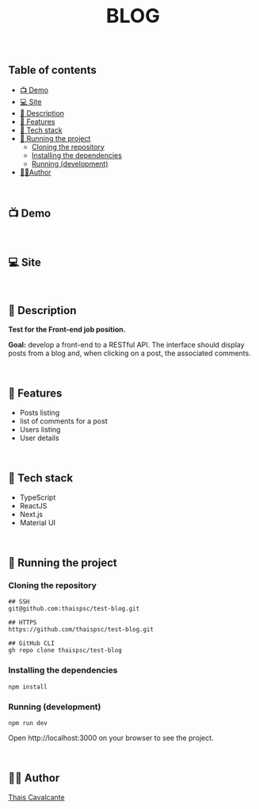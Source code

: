 <p align="center">
 <h1 align="center" style="font-size:40px">BLOG</h2>
</p>


<br />

## Table of contents

- [📺 Demo](#-demo)
- [💻 Site](#-site)
- [🧾 Description](#-description)
- [📖 Features](#-features)
- [🔧 Tech stack](#-tech-stack)
- [🚀 Running the project](#-running-the-project)
  - [Cloning the repository](#cloning-the-repository)
  - [Installing the dependencies](#installing-the-dependencies)
  - [Running (development)](#running-development)
- [🙋‍♀️Author](#-author)

<br />

<a name="demo"></a>
## 📺 Demo

<br />

<a name="site"></a>
## 💻 Site

<br />

<a name="description"></a>
## 🧾 Description

**Test for the Front-end job position.**

**Goal:** develop a front-end to a RESTful API. The interface should display posts from a blog and, when clicking on a post, the
associated comments.

<br />

<a name="features"></a>
## 📖 Features

- Posts listing
- list of comments for a post
- Users listing
- User details

<br />

<a name="tech-stack"></a>
## 🔧 Tech stack

- TypeScript
- ReactJS
- Next.js
- Material UI

<br />

<a name="running-the-project"></a>
## 🚀 Running the project

### Cloning the repository

```
## SSH
git@github.com:thaispsc/test-blog.git

## HTTPS
https://github.com/thaispsc/test-blog.git

## GitHub CLI
gh repo clone thaispsc/test-blog
```

### Installing the dependencies

```
npm install
```
<a name="running-development"></a>
### Running (development)

```
npm run dev
```

Open http://localhost:3000 on your browser to see the project.

<br />

<a name="author"></a>
## 🙋‍♀️ Author

[Thais Cavalcante](https://www.linkedin.com/in/thaispcavalcante/)
